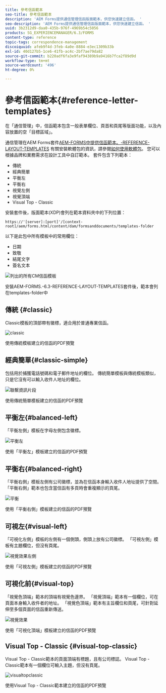 ```yaml
---
title: 參考信函範本
seo-title: 參考信函範本
description: 'AEM Forms提供通信管理信函版面範本，供您快速建立信函。 '
seo-description: 'AEM Forms提供通信管理信函版面範本，供您快速建立信函。 '
uuid: 3b2312d9-daa0-435b-976f-4969b54c5056
products: SG_EXPERIENCEMANAGER/6.3/FORMS
content-type: reference
topic-tags: correspondence-management
discoiquuid: afeb9f4d-3feb-4a0e-8884-e3ec1309b33b
exl-id: 40d127b5-1ce6-41fb-ac4c-2bf7ae79da82
source-git-commit: b220adf6fa3e9faf94389b9a9416b7fca2f89d9d
workflow-type: tm+mt
source-wordcount: '496'
ht-degree: 0%

---
```


# 參考信函範本{#reference-letter-templates}

在「通信管理」中，信函範本包含一般表單欄位、頁首和頁尾等版面功能，以及內容放置的空「目標區域」。

通信管理在AEM Forms套件[AEM-FORMS中提供信函範本。-REFERENCE-LAYOUT-TEMPLATES](https://www.adobeaemcloud.com/content/marketplace/marketplaceProxy.html?packagePath=/content/companies/public/adobe/packages/cq630/fd/AEM-FORMS-6.3-REFERENCE-LAYOUT-TEMPLATES) 有關安裝軟體包的資訊，請參閱[如何使用軟體包](/help/sites-administering/package-manager.md)。 您可以根據品牌和業務需求在設計工具中自訂範本。 套件包含下列範本：

* 傳統
* 經典簡單
* 平衡左
* 平衡右
* 視覺左側
* 視覺頂端
* Visual Top - Classic

安裝套件後，版面範本(XDP)會列在範本資料夾中的下列位置：

`https://'[server]:[port]'/[context-root]/aem/forms.html/content/dam/formsanddocuments/templates-folder`

以下是此包中所有模板中的常用欄位：

* 日期
* 致敬
* 結尾文字
* 簽名文本

![列出的所有CM信函模板](assets/templatescorrespondence.png)

安裝AEM-FORMS.-6.3-REFERENCE-LAYOUT-TEMPLATES套件後，範本會列在templates-folder中

## 傳統 {#classic}

Classic模板的頂部帶有徽標，適合用於普通專業信函。

![classic](assets/classic.png)

使用傳統模板建立的信函的PDF預覽

## 經典簡單{#classic-simple}

包括用於捕獲電話號碼和電子郵件地址的欄位。 傳統簡單模板與傳統模板類似，只是它沒有可以輸入收件人地址的欄位。

![聯繫資訊片段](assets/classicsimple.png)

使用傳統簡單模板建立的信函的PDF預覽

## 平衡左{#balanced-left}

「平衡左側」模板在字母左側包含徽標。

![平衡左](assets/balancedleft.png)

使用「平衡左」模板建立的信函的PDF預覽

## 平衡右{#balanced-right}

「平衡右側」模板左側有公司徽標，並為在信函本身輸入收件人地址提供了空間。 「平衡右側」範本也包含當信函有多頁時會重複顯示的頁尾。

![平衡](assets/balancedright.png)

使用「平衡右側」模板建立的信函的PDF預覽

## 可視左{#visual-left}

「可視化左側」模板的左側有一個側頭，側頭上放有公司徽標。 「可視左側」模板有主題欄位，但沒有頁尾。

![視覺效果左側](assets/visualleft.png)

使用「可視左側」模板建立的信函的PDF預覽

## 可視化前{#visual-top}

「視覺色頂端」範本的頂端有視覺色邊界。 「視覺頂端」範本有一個欄位，可在頁面本身輸入收件者的地址。 「視覺色頂端」範本有主旨欄位和頁尾，可針對延伸至多個頁面的信函重新傳送。

![視覺效果](assets/visualtop.png)

使用「可視化頂端」模板建立的信函的PDF預覽

## Visual Top - Classic {#visual-top-classic}

Visual Top - Classic範本的頁面頂端有標題，且有公司標誌。 Visual Top - Classic範本有一個欄位可輸入主題，但沒有頁尾。

![visualtopclassic](assets/visualtopclassic.png)

使用Visual Top - Classic範本建立的信函的PDF預覽
